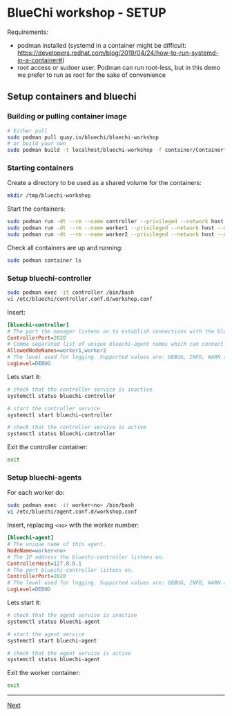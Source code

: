 # BlueChi workshop - SETUP

Requirements:
- podman installed (systemd in a container might be difficult: https://developers.redhat.com/blog/2019/04/24/how-to-run-systemd-in-a-container#)
- root access or sudoer user. Podman can run root-less, but in this demo we prefer to run as root for the sake of convenience


## Setup containers and bluechi

### Building or pulling container image

```bash
# Either pull
sudo podman pull quay.io/bluechi/bluechi-workshop
# or build your own
sudo podman build -t localhost/bluechi-workshop -f container/Containerfile ./container
```

### Starting containers

Create a directory to be used as a shared volume for the containers:

```bash
mkdir /tmp/bluechi-workshop
```

Start the containers:

```bash
sudo podman run -dt --rm --name controller --privileged --network host --dns 8.8.8.8 -v /tmp/bluechi-workshop:/share bluechi-workshop:latest
sudo podman run -dt --rm --name worker1 --privileged --network host --dns 8.8.8.8 -v /tmp/bluechi-workshop:/share bluechi-workshop:latest
sudo podman run -dt --rm --name worker2 --privileged --network host --dns 8.8.8.8 -v /tmp/bluechi-workshop:/share bluechi-workshop:latest
```

Check all containers are up and running:

```bash
sudo podman container ls
```

### Setup bluechi-controller

```bash
sudo podman exec -it controller /bin/bash
vi /etc/bluechi/controller.conf.d/workshop.conf
```

Insert:
```ini
[bluechi-controller]
# The port the manager listens on to establish connections with the bluechi-agents.
ControllerPort=2020
# Comma separated list of unique bluechi-agent names which can connect to the controller.
AllowedNodeNames=worker1,worker2
# The level used for logging. Supported values are: DEBUG, INFO, WARN and ERROR.
LogLevel=DEBUG
```

Lets start it:
```bash
# check that the controller service is inactive
systemctl status bluechi-controller

# start the controller service
systemctl start bluechi-controller

# check that the controller service is active
systemctl status bluechi-controller
```

Exit the controller container:
```bash
exit
```

### Setup bluechi-agents

For each worker do:

```bash
sudo podman exec -it worker<no> /bin/bash
vi /etc/bluechi/agent.conf.d/workshop.conf
```

Insert, replacing `<no>` with the worker number:
```ini
[bluechi-agent]
# The unique name of this agent.
NodeName=worker<no>
# The IP address the bluechi-controller listens on.
ControllerHost=127.0.0.1
# The port bluechi-controller listens on.
ControllerPort=2020
# The level used for logging. Supported values are: DEBUG, INFO, WARN and ERROR.
LogLevel=DEBUG
```

Lets start it:
```bash
# check that the agent service is inactive
systemctl status bluechi-agent

# start the agent service
systemctl start bluechi-agent

# check that the agent service is active
systemctl status bluechi-agent
```

Exit the worker container:
```bash
exit
```

---

[Next](2.BASIC_OPERATIONS.md)
